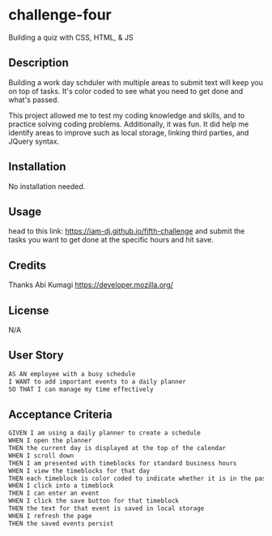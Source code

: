# challenge-four

Building a quiz with CSS, HTML, & JS

## Description

Building a work day schduler with multiple areas to submit text will keep you on top of tasks. It's color coded to see what you need to get done and what's passed.

This project allowed me to test my coding knowledge and skills, and to practice solving coding problems. Additionally, it was fun. It did help me identify areas to improve such as local storage, linking third parties, and JQuery syntax.

## Installation

No installation needed.

## Usage

head to this link: https://iam-dj.github.io/fifth-challenge  and submit the tasks you want to get done at the specific hours and hit save. 

## Credits

Thanks Abi Kumagi 
https://developer.mozilla.org/


## License

N/A

## User Story

```md
AS AN employee with a busy schedule
I WANT to add important events to a daily planner
SO THAT I can manage my time effectively
```

## Acceptance Criteria

```md
GIVEN I am using a daily planner to create a schedule
WHEN I open the planner
THEN the current day is displayed at the top of the calendar
WHEN I scroll down
THEN I am presented with timeblocks for standard business hours
WHEN I view the timeblocks for that day
THEN each timeblock is color coded to indicate whether it is in the past, present, or future
WHEN I click into a timeblock
THEN I can enter an event
WHEN I click the save button for that timeblock
THEN the text for that event is saved in local storage
WHEN I refresh the page
THEN the saved events persist
```